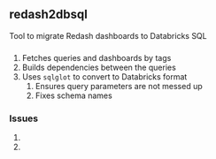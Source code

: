 ## redash2dbsql

Tool to migrate Redash dashboards to Databricks SQL

### 

1. Fetches queries and dashboards by tags
2. Builds dependencies between the queries
3. Uses `sqlglot` to convert to Databricks format
   1. Ensures query parameters are not messed up
   2. Fixes schema names

### Issues

1. 
2. 